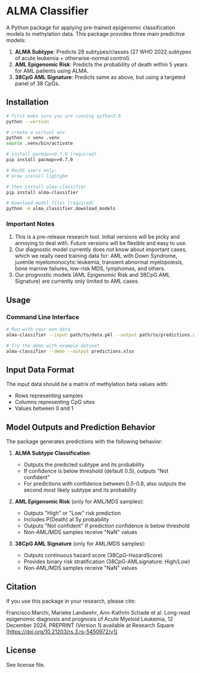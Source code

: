 
# ALMA Classifier

A Python package for applying pre-trained epigenomic classification models to methylation data. This package provides three main predictive models:

1. **ALMA Subtype**: Predicts 28 subtypes/classes (27 WHO 2022 subtypes of acute leukemia + otherwise-normal control).
2. **AML Epigenomic Risk**: Predicts the probability of death within 5 years for AML patients using ALMA.
3. **38CpG AML Signature**: Predicts same as above, but using a targeted panel of 38 CpGs.

## Installation

```bash
# first make sure you are running python3.8
python --version

# create a virtual env
python -m venv .venv
source .venv/bin/activate

# install pacmap==0.7.0 (required)
pip install pacmap==0.7.0

# MacOS users only: 
# brew install lightgbm

# Then install alma-classifier
pip install alma-classifier

# Download model files (required)
python -m alma_classifier.download_models
```

### Important Notes

1. This is a pre-release research tool. Initial versions will be picky and annoying to deal with. Future versions will be flexible and easy to use.
2. Our diagnostic model currently does not know about important cases, which we really need training data for: AML with Down Syndrome, juvenile myelomonocytic leukemia, transient abnormal myelopoiesis, bone marrow failures, low-risk MDS, lymphomas, and others.
3. Our prognostic models (AML Epigenomic Risk and 38CpG AML Signature) are currently only limited to AML cases.

## Usage

### Command Line Interface

```bash
# Run with your own data
alma-classifier --input path/to/data.pkl --output path/to/predictions.xlsx

# Try the demo with example dataset
alma-classifier --demo --output predictions.xlsx
```

## Input Data Format

The input data should be a matrix of methylation beta values with:
- Rows representing samples
- Columns representing CpG sites
- Values between 0 and 1

## Model Outputs and Prediction Behavior

The package generates predictions with the following behavior:

1. **ALMA Subtype Classification**:
   - Outputs the predicted subtype and its probability
   - If confidence is below threshold (default 0.5), outputs "Not confident"
   - For predictions with confidence between 0.5-0.8, also outputs the second most likely subtype and its probability

2. **AML Epigenomic Risk** (only for AML/MDS samples):
   - Outputs "High" or "Low" risk prediction
   - Includes P(Death) at 5y probability
   - Outputs "Not confident" if prediction confidence is below threshold
   - Non-AML/MDS samples receive "NaN" values

3. **38CpG AML Signature** (only for AML/MDS samples):
   - Outputs continuous hazard score (38CpG-HazardScore)
   - Provides binary risk stratification (38CpG-AMLsignature: High/Low)
   - Non-AML/MDS samples receive "NaN" values

## Citation

If you use this package in your research, please cite:

Francisco Marchi, Marieke Landwehr, Ann-Kathrin Schade et al. Long-read epigenomic diagnosis and prognosis of Acute Myeloid Leukemia, 12 December 2024, PREPRINT (Version 1) available at Research Square [https://doi.org/10.21203/rs.3.rs-5450972/v1]

## License

See license file.

